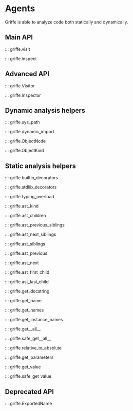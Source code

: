 # Agents

Griffe is able to analyze code both statically and dynamically.

## **Main API**

::: griffe.visit

::: griffe.inspect

## **Advanced API**

::: griffe.Visitor

::: griffe.Inspector

## **Dynamic analysis helpers**

::: griffe.sys_path

::: griffe.dynamic_import

::: griffe.ObjectNode

::: griffe.ObjectKind

## **Static analysis helpers**

::: griffe.builtin_decorators

::: griffe.stdlib_decorators

::: griffe.typing_overload

::: griffe.ast_kind

::: griffe.ast_children

::: griffe.ast_previous_siblings

::: griffe.ast_next_siblings

::: griffe.ast_siblings

::: griffe.ast_previous

::: griffe.ast_next

::: griffe.ast_first_child

::: griffe.ast_last_child

::: griffe.get_docstring

::: griffe.get_name

::: griffe.get_names

::: griffe.get_instance_names

::: griffe.get__all__

::: griffe.safe_get__all__

::: griffe.relative_to_absolute

::: griffe.get_parameters

::: griffe.get_value

::: griffe.safe_get_value

<!-- YORE: Bump 2: Remove line. -->
## **Deprecated API**

<!-- YORE: Bump 2: Remove line. -->
::: griffe.ExportedName
